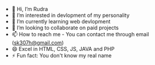 - 👋 Hi, I’m Rudra
- 👀 I’m interested in devlopment of my personality
- 🌱 I’m currently learning web devlopment
- 💞️ I’m looking to collaborate on paid projects
- 📫 How to reach me - You can contact me through email (sk307h@gmail.com)
- 😄 Excel in HTML, CSS, JS, JAVA and PHP
- ⚡ Fun fact: You don't know my real name

<!---
1Rudra/1Rudra is a ✨ special ✨ repository because its `README.md` (this file) appears on your GitHub profile.
You can click the Preview link to take a look at your changes.
--->
